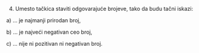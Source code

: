 4. Umesto tačkica staviti odgovarajuće brojeve, tako da budu tačni iskazi:

a) $\dots$ je najmanji prirodan broj, 

b) $\dots$ je najveći negativan ceo broj,

c) $\dots$ nije ni pozitivan ni negativan broj.

